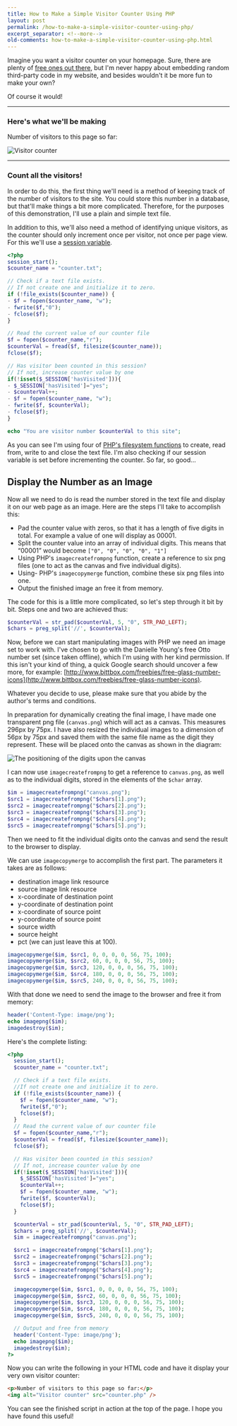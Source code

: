```yaml
---
title: How to Make a Simple Visitor Counter Using PHP
layout: post
permalink: /how-to-make-a-simple-visitor-counter-using-php/
excerpt_separator: <!--more-->
old-comments: how-to-make-a-simple-visitor-counter-using-php.html
---
```


Imagine you want a visitor counter on your homepage. Sure, there are plenty of [free ones out there](http://www.google.com/search?q=free+visitor+counter "A Google search for 'Free visitor counter'"), but I'm never happy about embedding random third-party code in my website, and besides wouldn't it be more fun to make your own?

Of course it would!

<!--more-->

---

### Here's what we'll be making

Number of visitors to this page so far:

![Visitor counter](https://hibbard.eu/demos/visitor-counter/)

---

### Count all the visitors!

In order to do this, the first thing we'll need is a method of keeping track of the number of visitors to the site. You could store this number in a database, but that'll make things a bit more complicated. Therefore, for the purposes of this demonstration, I'll use a plain and simple text file.

In addition to this, we'll also need a method of identifying unique visitors, as the counter should only increment once per visitor, not once per page view. For this we'll use a [session variable](http://php.net/manual/en/features.sessions.php "PHP Manual - Sessions").

```php
<?php
session_start();
$counter_name = "counter.txt";

// Check if a text file exists.
// If not create one and initialize it to zero.
if (!file_exists($counter_name)) {
- $f = fopen($counter_name, "w");
- fwrite($f,"0");
- fclose($f);
}

// Read the current value of our counter file
$f = fopen($counter_name,"r");
$counterVal = fread($f, filesize($counter_name));
fclose($f);

// Has visitor been counted in this session?
// If not, increase counter value by one
if(!isset($_SESSION['hasVisited'])){
- $_SESSION['hasVisited']="yes";
- $counterVal++;
- $f = fopen($counter_name, "w");
- fwrite($f, $counterVal);
- fclose($f);
}

echo "You are visitor number $counterVal to this site";
```

As you can see I'm using four of [PHP's filesystem functions](http://uk3.php.net/ref.filesystem "PHP Manual - Filesystem Functions") to create, read from, write to and close the text file. I'm also checking if our session variable is set before incrementing the counter. So far, so good…

## Display the Number as an Image

Now all we need to do is read the number stored in the text file and display it on our web page as an image. Here are the steps I'll take to accomplish this:

- Pad the counter value with zeros, so that it has a length of five digits in total. For example a value of one will display as 00001.
- Split the counter value into an array of individual digits. This means that &#8220;00001&#8221; would become `["0", "0", "0", "0", "1"]`
- Using PHP's `imagecreatefrompng` function, create a reference to six png files (one to act as the canvas and five individual digits).
- Using- PHP's `imagecopymerge` function, combine these six png files into one.
- Output the finished image an free it from memory.

The code for this is a little more complicated, so let's step through it bit by bit. Steps one and two are achieved thus:

```php
$counterVal = str_pad($counterVal, 5, "0", STR_PAD_LEFT);
$chars = preg_split('//', $counterVal);
```

Now, before we can start manipulating images with PHP we need an image set to work with. I've chosen to go with the Danielle Young's free Otto number set (since taken offline), which I'm using with her kind permission. If this isn't your kind of thing, a quick Google search should uncover a few more, for example: [http://www.bittbox.com/freebies/free-glass-number-icons](http://www.bittbox.com/freebies/free-glass-number-icons).

Whatever you decide to use, please make sure that you abide by the author's terms and conditions.

In preparation for dynamically creating the final image, I have made one transparent png file (`canvas.png`) which will act as a canvas. This measures 296px by 75px. I have also resized the individual images to a dimension of 56px by 75px and saved them with the same file name as the digit they represent. These will be placed onto the canvas as shown in the diagram:

![The positioning of the digits upon the canvas](https://res.cloudinary.com/hibbard/image/upload/v1528970017/counter_example.png "The positioning of the digits upon the canvas")

I can now use `imagecreatefrompng` to get a reference to `canvas.png`, as well as to the individual digits, stored in the elements of the `$char` array.

```php
$im = imagecreatefrompng("canvas.png");
$src1 = imagecreatefrompng("$chars[1].png");
$src2 = imagecreatefrompng("$chars[2].png");
$src3 = imagecreatefrompng("$chars[3].png");
$src4 = imagecreatefrompng("$chars[4].png");
$src5 = imagecreatefrompng("$chars[5].png");
```

Then we need to fit the individual digits onto the canvas and send the result to the browser to display.

We can use `imagecopymerge` to accomplish the first part. The parameters it takes are as follows:

- destination image link resource
- source image link resource
- x-coordinate of destination point
- y-coordinate of destination point
- x-coordinate of source point
- y-coordinate of source point
- source width
- source height
- pct (we can just leave this at 100).

```php
imagecopymerge($im, $src1, 0, 0, 0, 0, 56, 75, 100);
imagecopymerge($im, $src2, 60, 0, 0, 0, 56, 75, 100);
imagecopymerge($im, $src3, 120, 0, 0, 0, 56, 75, 100);
imagecopymerge($im, $src4, 180, 0, 0, 0, 56, 75, 100);
imagecopymerge($im, $src5, 240, 0, 0, 0, 56, 75, 100);
```

With that done we need to send the image to the browser and free it from memory:

```php
header('Content-Type: image/png');
echo imagepng($im);
imagedestroy($im);
```

Here's the complete listing:

```php
<?php
  session_start();
  $counter_name = "counter.txt";

  // Check if a text file exists.
  //If not create one and initialize it to zero.
  if (!file_exists($counter_name)) {
    $f = fopen($counter_name, "w");
    fwrite($f,"0");
    fclose($f);
  }
  // Read the current value of our counter file
  $f = fopen($counter_name,"r");
  $counterVal = fread($f, filesize($counter_name));
  fclose($f);

  // Has visitor been counted in this session?
  // If not, increase counter value by one
  if(!isset($_SESSION['hasVisited'])){
    $_SESSION['hasVisited']="yes";
    $counterVal++;
    $f = fopen($counter_name, "w");
    fwrite($f, $counterVal);
    fclose($f);
  }

  $counterVal = str_pad($counterVal, 5, "0", STR_PAD_LEFT);
  $chars = preg_split('//', $counterVal);
  $im = imagecreatefrompng("canvas.png");

  $src1 = imagecreatefrompng("$chars[1].png");
  $src2 = imagecreatefrompng("$chars[2].png");
  $src3 = imagecreatefrompng("$chars[3].png");
  $src4 = imagecreatefrompng("$chars[4].png");
  $src5 = imagecreatefrompng("$chars[5].png");

  imagecopymerge($im, $src1, 0, 0, 0, 0, 56, 75, 100);
  imagecopymerge($im, $src2, 60, 0, 0, 0, 56, 75, 100);
  imagecopymerge($im, $src3, 120, 0, 0, 0, 56, 75, 100);
  imagecopymerge($im, $src4, 180, 0, 0, 0, 56, 75, 100);
  imagecopymerge($im, $src5, 240, 0, 0, 0, 56, 75, 100);

  // Output and free from memory
  header('Content-Type: image/png');
  echo imagepng($im);
  imagedestroy($im);
?>
```

Now you can write the following in your HTML code and have it display your very own visitor counter:

```html
<p>Number of visitors to this page so far:</p>
<img alt="Visitor counter" src="counter.php" />
```

You can see the finished script in action at the top of the page. I hope you have found this useful!
